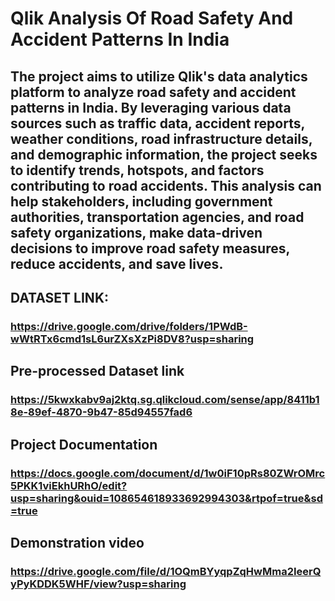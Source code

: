 # Qlik Analysis Of Road Safety And Accident Patterns In India

## The project aims to utilize Qlik's data analytics platform to analyze road safety and accident patterns in India. By leveraging various data sources such as traffic data, accident reports, weather conditions, road infrastructure details, and demographic information, the project seeks to identify trends, hotspots, and factors contributing to road accidents. This analysis can help stakeholders, including government authorities, transportation agencies, and road safety organizations, make data-driven decisions to improve road safety measures, reduce accidents, and save lives.

## DATASET LINK:
### https://drive.google.com/drive/folders/1PWdB-wWtRTx6cmd1sL6urZXsXzPi8DV8?usp=sharing
## Pre-processed Dataset link
### https://5kwxkabv9aj2ktq.sg.qlikcloud.com/sense/app/8411b18e-89ef-4870-9b47-85d94557fad6
## Project Documentation
### https://docs.google.com/document/d/1w0iF10pRs80ZWrOMrc5PKK1viEkhURhO/edit?usp=sharing&ouid=108654618933692994303&rtpof=true&sd=true
## Demonstration video
### https://drive.google.com/file/d/1OQmBYyqpZqHwMma2IeerQyPyKDDK5WHF/view?usp=sharing
